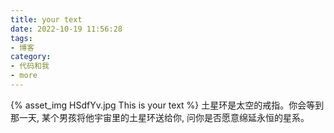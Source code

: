 ```yaml
---
title: your text
date: 2022-10-19 11:56:28
tags:
- 博客
category:
- 代码和我
- more
---
```

{% asset_img HSdfYv.jpg This is your text %}
土星环是太空的戒指。你会等到那一天,  某个男孩将他宇宙里的土星环送给你, 问你是否愿意绵延永恒的星系。